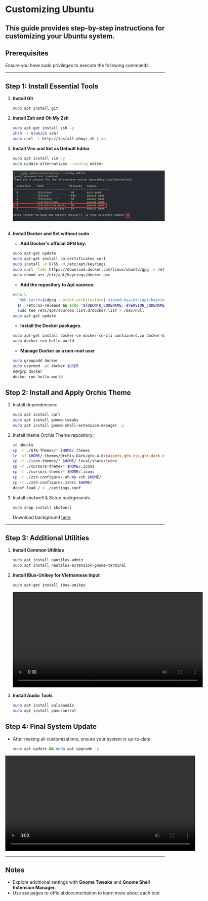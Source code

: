 # Customizing Ubuntu

## This guide provides step-by-step instructions for customizing your Ubuntu system.

## Prerequisites

Ensure you have sudo privileges to execute the following commands.

---

## Step 1: Install Essential Tools

1. **Install Git**

   ```bash
   sudo apt install git
   ```

2. **Install Zsh and Oh My Zsh**

   ```bash
   sudo apt-get install zsh -y
   chsh -s $(which zsh)
   sudo curl -L http://install.ohmyz.sh | sh
   ```

3. **Install Vim and Set as Default Editor**

   ```bash
   sudo apt install vim -y
   sudo update-alternatives --config editor
   ```

   ![image](./assets/images/vim.png)

   ```

   ```

4. **Install Docker and Set without sudo**

   - **Add Docker's official GPG key:**

   ```bash
   sudo apt-get update
   sudo apt-get install ca-certificates curl
   sudo install -m 0755 -d /etc/apt/keyrings
   sudo curl -fsSL https://download.docker.com/linux/ubuntu/gpg -o /etc/apt/keyrings/docker.asc
   sudo chmod a+r /etc/apt/keyrings/docker.asc
   ```

   - **Add the repository to Apt sources:**

   ```bash
   echo \
     "deb [arch=$(dpkg --print-architecture) signed-by=/etc/apt/keyrings/docker.asc] https://download.docker.com/linux/ubuntu \
     $(. /etc/os-release && echo "${UBUNTU_CODENAME:-$VERSION_CODENAME}") stable" | \
     sudo tee /etc/apt/sources.list.d/docker.list > /dev/null
   sudo apt-get update
   ```

   - **Install the Docker packages.**

   ```bash
   sudo apt-get install docker-ce docker-ce-cli containerd.io docker-buildx-plugin docker-compose-plugin
   sudo docker run hello-world
   ```

   - **Manage Docker as a non-root user**

   ```bash
   sudo groupadd docker
   sudo usermod -aG docker $USER
   newgrp docker
   docker run hello-world
   ```

## Step 2: Install and Apply Orchis Theme

1. Install dependencies:

   ```bash
   sudo apt install curl
   sudo apt install gnome-tweaks
   sudo apt install gnome-shell-extension-manager -y
   ```

2. Install theme Orchis Theme repository:

   ```bash
   cd ubuntu
   cp -r ./GTK-Themes/* $HOME/.themes
   ln -sf $HOME/.themes/Orchis-Dark/gtk-4.0/{assets,gtk.css,gtk-dark.css} $HOME/.config/gtk-4.0
   cp -r ./icon-themes/* $HOME/.local/share/icons
   cp -r ./cursors-theme/* $HOME/.icons
   cp -r ./cursors-theme/* $HOME/.icons
   cp -r ./zsh-configure/.oh-my-zsh $HOME/
   cp -r ./zsh-configure/.zshrc $HOME/
   dconf load / < ./settings.conf
   ```

3. Install shotwell & Setup backgrounds

   ```bash
   sudo snap install shotwell
   ```

   Download background [here](https://drive.google.com/drive/folders/16mAig-mI5gb552NP-QDh-2GRclUJicRW?usp=sharing)

---

## Step 3: Additional Utilities

1. **Install Common Utilities**

   ```bash
   sudo apt install nautilus-admin
   sudo apt install nautilus-extension-gnome-terminal
   ```

2. **Install IBus-Unikey for Vietnamese Input**

   ```bash
   sudo apt-get install ibus-unikey
   ```

   <video controls width="600">
     <source src="https://github.com/luan-thnh/ubuntu/blob/main/assets/videos/ibus.webm" type="video/webm">
     Your browser does not support the video tag.
   </video>

3. **Install Audio Tools**
   ```bash
   sudo apt install pulseaudio
   sudo apt install pavucontrol
   ```

## Step 4: Final System Update

- After making all customizations, ensure your system is up-to-date:

  ```bash
  sudo apt update && sudo apt upgrade -y
  ```

<video controls width="600">
  <source src="https://github.com/luan-thnh/ubuntu/blob/main/assets/videos/shotwell.webm" type="video/webm">
  Your browser does not support the video tag.
</video>

---

## Notes

- Explore additional settings with **Gnome Tweaks** and **Gnome Shell Extension Manager**.
- Use `man` pages or official documentation to learn more about each tool.
